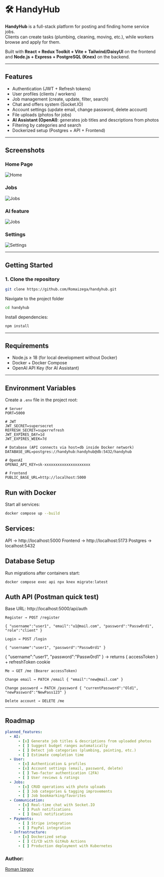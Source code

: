 # 🛠️ HandyHub

**HandyHub** is a full-stack platform for posting and finding home service jobs.  
Clients can create tasks (plumbing, cleaning, moving, etc.), while workers browse and apply for them.  

Built with **React + Redux Toolkit + Vite + Tailwind/DaisyUI** on the frontend and **Node.js + Express + PostgreSQL (Knex)** on the backend.

---

##  Features

-  Authentication (JWT + Refresh tokens)
-  User profiles (clients / workers)
-  Job management (create, update, filter, search)
-  Chat and offers system (Socket.IO)
-  Account settings (update email, change password, delete account)
-  File uploads (photos for jobs)
-  **AI Assistant (OpenAI)**: generates job titles and descriptions from photos
-  Filtering by categories and search
-  Dockerized setup (Postgres + API + Frontend)

---

##  Screenshots

###  Home Page
![Home](./docs/screens/home.png)

###  Jobs
![Jobs](./docs/screens/jobs.png)

###  AI feature
![Jobs](./docs/screens/jobs.png)

###  Settings
![Settings](./docs/screens/settings.png)


---

##  Getting Started

### 1. Clone the repository
```bash
git clone https://github.com/Romaizega/handyhub.git
```

Navigate to the project folder
```bash
cd handyhub
```

Install dependencies:
```bash
npm install
```


---

##  Requirements

- Node.js ≥ 18 (for local development without Docker)
- Docker + Docker Compose
- OpenAI API Key (for AI Assistant)

---

##  Environment Variables

Create a `.env` file in the project root:

```env
# Server
PORT=5000

# JWT
JWT_SECRET=supersecret
REFRESH_SECRET=superrefresh
JWT_EXPIRES_DAY=1d
JWT_EXPIRES_WEEK=7d

# Database (API connects via host=db inside Docker network)
DATABASE_URL=postgres://handyhub:handyhub@db:5432/handyhub

# OpenAI
OPENAI_API_KEY=sk-xxxxxxxxxxxxxxxxxxxxx

# Frontend
PUBLIC_BASE_URL=http://localhost:5000

```

## Run with Docker
Start all services:
```bash
docker compose up --build
```
## Services:

API → http://localhost:5000
Frontend → http://localhost:5173
Postgres → localhost:5432 

## Database Setup
Run migrations after containers start:
```
docker compose exec api npx knex migrate:latest
```

## Auth API (Postman quick test)
Base URL: http://localhost:5000/api/auth

    Register → POST /register
```
{ "username":"user1", "email":"u1@mail.com", "password":"Passw0rd1", "role":"client" }
```

    Login → POST /login
```
{ "username":"user1", "password":"Passw0rd1" }
```
{ "username":"user1", "password":"Passw0rd1" }
→ returns { accessToken } + refreshToken cookie
   
    Me → GET /me (Bearer accessToken)

    Change email → PATCH /email { "email":"new@mail.com" }

    Change password → PATCH /password { "currentPassword":"Old1", "newPassword":"NewPass123" }

    Delete account → DELETE /me

---

##  Roadmap

```yaml
planned_features:
  - AI:
      - [x] Generate job titles & descriptions from uploaded photos
      - [ ] Suggest budget ranges automatically
      - [ ] Detect job categories (plumbing, painting, etc.)
      - [ ] Estimate completion time
  - User:
      - [x] Authentication & profiles
      - [x] Account settings (email, password, delete)
      - [ ] Two-factor authentication (2FA)
      - [ ] User reviews & ratings
  - Jobs:
      - [x] CRUD operations with photo uploads
      - [ ] Job categories & tagging improvements
      - [ ] Job bookmarking/favorites
  - Communication:
      - [x] Real-time chat with Socket.IO
      - [ ] Push notifications
      - [ ] Email notifications
  - Payments:
      - [ ] Stripe integration
      - [ ] PayPal integration
  - Infrastructure:
      - [x] Dockerized setup
      - [ ] CI/CD with GitHub Actions
      - [ ] Production deployment with Kubernetes

```

### Author:
[Roman Izegov](https://github.com/Romaizega)